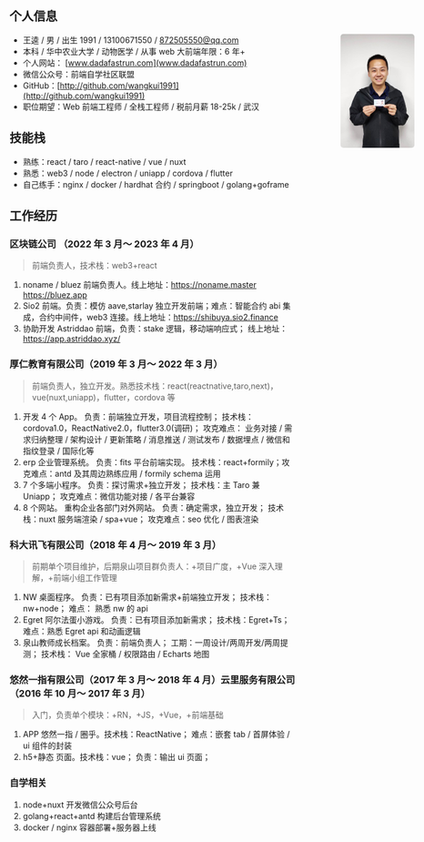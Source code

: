 ## 个人信息

<img src="./profile1.jpeg"  height="200px" width="130px" style="position:absolute;right:20px;border-radius:5px;object-fit:cover">

- 王逵 / 男 / 出生 1991 / 13100671550 / 872505550@qq.com
- 本科 / 华中农业大学 / 动物医学 / 从事 web 大前端年限：6 年+
- 个人网站： [www.dadafastrun.com](www.dadafastrun.com)
- 微信公众号：前端自学社区联盟
- GitHub：[http://github.com/wangkui1991](http://github.com/wangkui1991)
- 职位期望：Web 前端工程师 / 全栈工程师 / 税前月薪 18-25k / 武汉

## 技能栈

- 熟练：react / taro / react-native / vue / nuxt
- 熟悉：web3 / node / electron / uniapp / cordova / flutter
- 自己练手：nginx / docker / hardhat 合约 / springboot / golang+goframe

## 工作经历

### 区块链公司 （2022 年 3 月～ 2023 年 4 月）

> 前端负责人，技术栈：web3+react

1. noname / bluez 前端负责人。线上地址：https://noname.master   https://bluez.app
2. Sio2 前端。负责：模仿 aave,starlay 独立开发前端；难点：智能合约 abi 集成，合约中间件，web3 连接。线上地址：https://shibuya.sio2.finance
3. 协助开发 Astriddao 前端，负责：stake 逻辑，移动端响应式； 线上地址：https://app.astriddao.xyz/

### 厚仁教育有限公司（2019 年 3 月～ 2022 年 3 月）

> 前端负责人，独立开发。熟悉技术栈：react(reactnative,taro,next)，vue(nuxt,uniapp)，flutter，cordova 等

1. 开发 4 个 App。 负责：前端独立开发，项目流程控制； 技术栈：cordova1.0，ReactNative2.0，flutter3.0(调研)； 攻克难点： 业务对接 / 需求归纳整理 / 架构设计 / 更新策略 / 消息推送 / 测试发布 / 数据埋点 / 微信和指纹登录 / 国际化等
2. erp 企业管理系统。 负责：fits 平台前端实现。 技术栈：react+formily；攻克难点：antd 及其周边熟练应用 / formily schema 运用
3. 7 个多端小程序。 负责：探讨需求+独立开发； 技术栈：主 Taro 兼 Uniapp； 攻克难点：微信功能对接 / 各平台兼容
4. 8 个网站。 重构企业各部门对外网站。 负责：确定需求，独立开发； 技术栈：nuxt 服务端渲染 / spa+vue； 攻克难点：seo 优化 / 图表渲染

### 科大讯飞有限公司（2018 年 4 月～ 2019 年 3 月）

> 前期单个项目维护，后期泉山项目群负责人：+项目广度，+Vue 深入理解，+前端小组工作管理

1. NW 桌面程序。 负责：已有项目添加新需求+前端独立开发； 技术栈：nw+node； 难点： 熟悉 nw 的 api
2. Egret 阿尔法蛋小游戏。 负责：已有项目添加新需求； 技术栈：Egret+Ts； 难点：熟悉 Egret api 和动画逻辑
3. 泉山教师成长档案。 负责：前端负责人； 工期：一周设计/两周开发/两周提测； 技术栈： Vue 全家桶 / 权限路由 / Echarts 地图

### 悠然一指有限公司（2017 年 3 月～ 2018 年 4 月）云里服务有限公司（2016 年 10 月～ 2017 年 3 月）

> 入门，负责单个模块：+RN，+JS，+Vue，+前端基础

1. APP 悠然一指 / 圈乎。技术栈：ReactNative； 难点：嵌套 tab / 首屏体验 / ui 组件的封装
2. h5+静态 页面。技术栈：vue； 负责：输出 ui 页面；

### 自学相关

1. node+nuxt 开发微信公众号后台
2. golang+react+antd 构建后台管理系统
3. docker / nginx 容器部署+服务器上线
